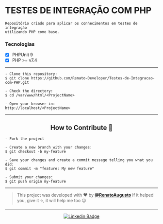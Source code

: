 # TESTES DE INTEGRAÇÃO COM PHP 

```
Repositório criado para aplicar os conhecimentos em testes de integração 
utilizando PHP como base.
```

### Tecnologias

- [X] PHPUnit 9
- [X] PHP >= v7.4
---

   ```
   - Clone this repository:
   $ git clone https://github.com/Renato-Developer/Testes-de-Integracao-com-PHP.git

   - Check the directory:
   $ cd /var/www/html/<ProjectName>

   - Open your browser in:
   http://localhost/<ProjectName>
   ```

---

<h2 align="center">How to Contribute 💪</h2>

   ```
   - Fork the project 

   - Create a new branch with your changes:
   $ git checkout -b my-feature

   - Save your changes and create a commit message telling you what you did:
   $ git commit -m "feature: My new feature"

   - Submit your changes:
   $ git push origin my-feature
   ```

---

>This project was developed with ❤️ by **[@RenatoAugusto](https://www.linkedin.com/in/RenatoAugustoFS/)**
If it helped you, give it ⭐, it will help me too 😉

---

   <div align="center">

[![Linkedin Badge](https://img.shields.io/badge/-Renato%20Augusto-292929?style=flat-square&logo=Linkedin&logoColor=white&link=https://www.linkedin.com/in/RenatoAugustoFS/)](https://www.linkedin.com/in/RenatoAugustoFS/)

   </div>
